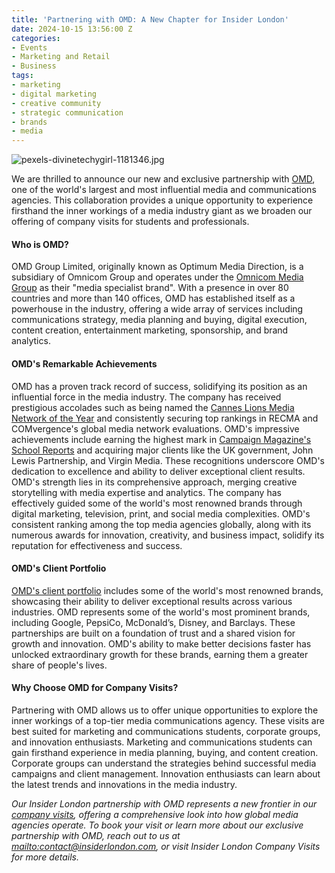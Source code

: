 ```yaml
---
title: 'Partnering with OMD: A New Chapter for Insider London'
date: 2024-10-15 13:56:00 Z
categories:
- Events
- Marketing and Retail
- Business
tags:
- marketing
- digital marketing
- creative community
- strategic communication
- brands
- media
---
```


![pexels-divinetechygirl-1181346.jpg](/uploads/pexels-divinetechygirl-1181346.jpg)

We are thrilled to announce our new and exclusive partnership with [OMD](https://www.omd.com), one of the world's largest and most influential media and communications agencies. This collaboration provides a unique opportunity to experience firsthand the inner workings of a media industry giant as we broaden our offering of company visits for students and professionals. 

#### Who is OMD?

OMD Group Limited, originally known as Optimum Media Direction, is a subsidiary of Omnicom Group and operates under the [Omnicom Media Group](https://omnicommediagroup.com/) as their "media specialist brand". With a presence in over 80 countries and more than 140 offices, OMD has established itself as a powerhouse in the industry, offering a wide array of services including communications strategy, media planning and buying, digital execution, content creation, entertainment marketing, sponsorship, and brand analytics.

#### OMD's Remarkable Achievements

OMD has a proven track record of success, solidifying its position as an influential force in the media industry. The company has received prestigious accolades such as being named the [Cannes Lions Media Network of the Year](https://www.omd.com/thoughts/omd-named-cannes-lions-media-network-of-the-year-2024/) and consistently securing top rankings in RECMA and COMvergence's global media network evaluations. OMD's impressive achievements include earning the highest mark in [Campaign Magazine's School Reports](https://www.omd.com/news/winning-mentality-unpicking-the-secrets-to-mg-omds-success/?form=MG0AV3) and acquiring major clients like the UK government, John Lewis Partnership, and Virgin Media. These recognitions underscore OMD's dedication to excellence and ability to deliver exceptional client results. OMD's strength lies in its comprehensive approach, merging creative storytelling with media expertise and analytics. The company has effectively guided some of the world's most renowned brands through digital marketing, television, print, and social media complexities. OMD's consistent ranking among the top media agencies globally, along with its numerous awards for innovation, creativity, and business impact, solidify its reputation for effectiveness and success.

#### OMD's Client Portfolio

[OMD's client portfolio](https://ipa.co.uk/membership/our-members/ipa-member-agencies/omd-uk/?form=MG0AV3) includes some of the world's most renowned brands, showcasing their ability to deliver exceptional results across various industries. OMD represents some of the world's most prominent brands, including Google, PepsiCo, McDonald’s, Disney, and Barclays. These partnerships are built on a foundation of trust and a shared vision for growth and innovation. OMD's ability to make better decisions faster has unlocked extraordinary growth for these brands, earning them a greater share of people's lives.

#### Why Choose OMD for Company Visits?

Partnering with OMD allows us to offer unique opportunities to explore the inner workings of a top-tier media communications agency. These visits are best suited for marketing and communications students, corporate groups, and innovation enthusiasts. Marketing and communications students can gain firsthand experience in media planning, buying, and content creation. Corporate groups can understand the strategies behind successful media campaigns and client management. Innovation enthusiasts can learn about the latest trends and innovations in the media industry.

*Our Insider London partnership with OMD represents a new frontier in our [company visits](https://www.insiderlondon.com/london/company-visits/), offering a comprehensive look into how global media agencies operate. To book your visit or learn more about our exclusive partnership with OMD, reach out to us at [mailto:contact@insiderlondon.com](contact@insiderlondon.com), or visit Insider London Company Visits for more details.*